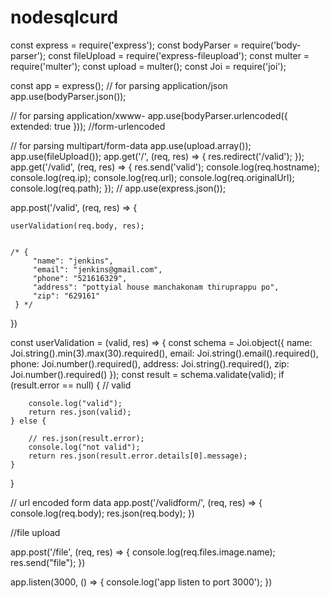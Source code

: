 ﻿# nodesqlcurd
const express = require('express');
const bodyParser = require('body-parser');
const fileUpload = require('express-fileupload');
const multer = require('multer');
const upload = multer();
const Joi = require('joi');



const app = express();
// for parsing application/json
app.use(bodyParser.json());

// for parsing application/xwww-
app.use(bodyParser.urlencoded({ extended: true }));
//form-urlencoded

// for parsing multipart/form-data
app.use(upload.array());
app.use(fileUpload());
app.get('/', (req, res) => {
    res.redirect('/valid');
});
app.get('/valid', (req, res) => {
    res.send('valid');
    console.log(req.hostname);
    console.log(req.ip);
    console.log(req.url);
    console.log(req.originalUrl);
    console.log(req.path);
});
// app.use(express.json());

app.post('/valid', (req, res) => {


    userValidation(req.body, res);


    /* {
         "name": "jenkins",
         "email": "jenkins@gmail.com",
         "phone": "521616329",
         "address": "pottyial house manchakonam thiruprappu po",
         "zip": "629161"
     } */
})

const userValidation = (valid, res) => {
    const schema = Joi.object({
        name: Joi.string().min(3).max(30).required(),
        email: Joi.string().email().required(),
        phone: Joi.number().required(),
        address: Joi.string().required(),
        zip: Joi.number().required()
    });
    const result = schema.validate(valid);
    if (result.error == null) {
        // valid

        console.log("valid");
        return res.json(valid);
    } else {

        // res.json(result.error);
        console.log("not valid");
        return res.json(result.error.details[0].message);
    }
}


// url encoded form data
app.post('/validform/', (req, res) => {
    console.log(req.body);
    res.json(req.body);
})


//file upload

app.post('/file', (req, res) => {
    console.log(req.files.image.name);
    res.send("file");
})

app.listen(3000, () => {
    console.log('app listen to port 3000');
})
